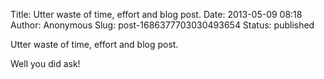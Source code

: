 Title: Utter waste of time, effort and blog post.
Date: 2013-05-09 08:18
Author: Anonymous
Slug: post-1686377703030493654
Status: published

Utter waste of time, effort and blog post.  
  
Well you did ask!
